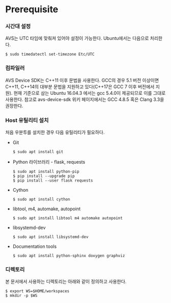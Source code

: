 # Prerequisite

### 

### 시간대 설정

AVS는 UTC 타임에 맞춰져 있어야 설정이 가능한다. Ubuntu에서는 다음으로 처리한다.

```
$ sudo timedatectl set-timezone Etc/UTC
```

### 

### 컴파일러

AVS Device SDK는 C++11 이후 문법을 사용한다. GCC의 경우 5.1 버전 이상이면 C++11, C++14의 대부분 문법을 지원하고 있다\(C++17은 GCC 7 이후 버전에서 지원\). 현재 기준으로 삼는 Ubuntu 16.04.3 에서는 gcc 5.4.0이 제공되므로 이를 그대로 사용한다. 참고로 avs-device-sdk 위키 페이지에서는 GCC 4.8.5 혹은 Clang 3.3을 권장한다.

### 

### Host 유틸리티 설치

처음 우분투를 설치한 경우 다음 유틸리티가 필요하다.

* Git

  ```
  $ sudo apt install git
  ```

* Python 라이브러리 - flask, requests

  ```
  $ sudo apt install python-pip
  $ pip install --upgrade pip
  $ pip install --user flask requests
  ```

* Cython

  ```
  $ sudo apt install cython
  ```

* libtool, m4, automake, autopoint

  ```
  $ sudo apt install libtool m4 automake autopoint
  ```

* libsystemd-dev

  ```
  $ sudo apt install libsystemd-dev
  ```

* Documentation tools

  ```
  $ sudo apt install python-sphinx doxygen graphviz
  ```

### 디렉토리

본 문서에서 사용하는 디렉토리는 아래와 같이 정의하고 사용한다.

```
$ export WS=$HOME/workspaces
$ mkdir -p $WS
```



